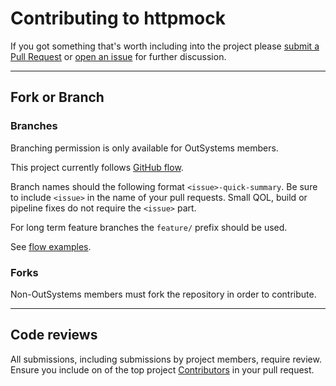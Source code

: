 # Contributing to httpmock

If you got something that's worth including into the project please
[submit a Pull Request](https://github.com/OutSystems/httpmock/issues) or
[open an issue](https://github.com/OutSystems/httpmock/issues) for further discussion.

---
## Fork or Branch
### Branches
Branching permission is only available for OutSystems members.

This project currently follows [GitHub flow](https://guides.github.com/introduction/flow/).

Branch names should the following format `<issue>-quick-summary`. Be sure to include `<issue>` in the name of your pull requests.
Small QOL, build or pipeline fixes do not require the `<issue>` part.

For long term feature branches the `feature/` prefix should be used.

See [flow examples](https://gitversion.net/docs/git-branching-strategies/githubflow-examples).

### Forks
Non-OutSystems members must fork the repository in order to contribute.

---
## Code reviews
All submissions, including submissions by project members, require review.
Ensure you include on of the top project [Contributors](https://github.com/OutSystems/httpmock/graphs/contributors) in your pull request.